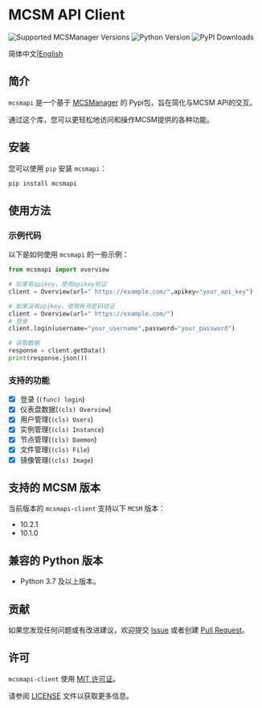 # MCSM API Client

![Supported MCSManager Versions](https://img.shields.io/badge/Supported%20MCSManager%20Versions-10.2.1,10.1.0-blue)
![Python Version](https://img.shields.io/badge/Python%20Version-%3E%3D3.7-blue)
![PyPI Downloads](https://img.shields.io/pypi/dm/mcsmapi)

简体中文|[English](README.md)

## 简介

`mcsmapi` 是一个基于 [MCSManager](https://github.com/MCSManager/MCSManager) 的 Pypi包，旨在简化与MCSM API的交互。

通过这个库，您可以更轻松地访问和操作MCSM提供的各种功能。

## 安装

您可以使用 `pip` 安装 `mcsmapi`：

```bash
pip install mcsmapi
```

## 使用方法

### 示例代码

以下是如何使用 `mcsmapi` 的一些示例：

```python
from mcsmapi import overview

# 如果有apikey，使用apikey验证
client = Overview(url=" https://example.com/",apikey="your_api_key")

# 如果没有apikey，使用账号密码验证
client = Overview(url=" https://example.com/")
# 登录
client.login(username="your_username",password="your_password")

# 获取数据
response = client.getData()
print(response.json())
```

### 支持的功能

- [x] 登录 (`(func) login`)
- [x] 仪表盘数据(`(cls) Overview`)
- [x] 用户管理(`(cls) Users`)
- [x] 实例管理(`(cls) Instance`)
- [x] 节点管理(`(cls) Daemon`)
- [x] 文件管理(`(cls) File`)
- [x] 镜像管理(`(cls) Image`)

## 支持的 MCSM 版本

当前版本的 `mcsmapi-client` 支持以下 `MCSM` 版本：

- 10.2.1
- 10.1.0

## 兼容的 Python 版本

- Python 3.7 及以上版本。

## 贡献

如果您发现任何问题或有改进建议，欢迎提交 [Issue](https://github.com/molanp/mcsmapi-client/issues) 或者创建 [Pull Request](https://github.com/molanp/mcsmapi-client/pulls)。

## 许可

`mcsmapi-client` 使用 [MIT 许可证](https://opensource.org/licenses/MIT)。

请参阅 [LICENSE](LICENSE) 文件以获取更多信息。
